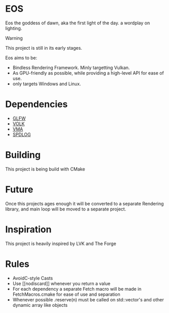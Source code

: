 # EOS
Eos the goddess of dawn, aka the first light of the day. a wordplay on lighting.

> [!WARNING] 
> This project is still in its early stages.

Eos aims to be:

- Bindless Rendering Framework. Minly targetting Vulkan.
- As GPU-friendly as possible, while providing a high-level API for ease of use.
- only targets Windows and Linux.

# Dependencies
- [GLFW](https://github.com/glfw/glfw)
- [VOLK](https://github.com/zeux/volk)
- [VMA](https://github.com/GPUOpen-LibrariesAndSDKs/VulkanMemoryAllocator)
- [SPDLOG](https://github.com/gabime/spdlog)

# Building
This project is being build with CMake


# Future
Once this projects ages enough it will be converted to a separate Rendering library, and main loop will be moved to a separate project.


# Inspiration
This project is heavily inspired by LVK and The Forge


# Rules
- AvoidC-style Casts
- Use [[nodiscard]] whenever you return a value
- For each dependency a separate Fetch macro will be made in FetchMacros.cmake for ease of use and separation 
- Whenever possible .reserve(n) must be called on std::vector's and other dynamic array like objects
